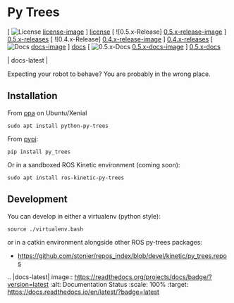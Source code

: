 # Py Trees

[ ![License] [license-image] ] [license]
[ ![0.5.x-Release] [0.5.x-release-image] ] [0.5.x-releases]
[ ![0.4.x-Release] [0.4.x-release-image] ] [0.4.x-releases]
[ ![Docs] [docs-image] ] [docs]
[ ![0.5.x-Docs] [0.5.x-docs-image] ] [0.5.x-docs]

| docs-latest |

[license-image]: https://img.shields.io/badge/License-BSD%203--Clause-blue.svg?style=plastic
[license]: LICENSE

[0.5.x-release-image]: http://img.shields.io/badge/release-0.5.x-green.svg?style=plastic
[0.5.x-releases]: https://github.com/stonier/py_trees/tree/release/0.5-kinetic
[0.4.x-release-image]: http://img.shields.io/badge/release-0.4.x-green.svg?style=plastic
[0.4.x-releases]: https://github.com/stonier/py_trees/tree/release/0.4-indigo-kinetic
[docs-image]: http://img.shields.io/badge/docs-latest-blue.svg?style=plastic
[docs]: http://py-trees.readthedocs.io/en/latest
[0.5.x-docs-image]: http://img.shields.io/badge/docs-0.5.x-blue.svg?style=plastic
[0.5.x-docs]: http://py-trees.readthedocs.io/en/release-0.5-kinetic/

Expecting your robot to behave? You are probably in the wrong place.

## Installation

From [ppa](https://launchpad.net/~d-stonier/+archive/ubuntu/snorriheim) on Ubuntu/Xenial

```
sudo apt install python-py-trees
```

From [pypi](https://pypi.python.org/pypi/py_trees):

```
pip install py_trees
```

Or in a sandboxed ROS Kinetic environment (coming soon):

```
sudo apt install ros-kinetic-py-trees
```

## Development

You can develop in either a virtualenv (python style):

```
source ./virtualenv.bash
```

or in a catkin environment alongside other ROS py-trees packages:

* https://github.com/stonier/repos_index/blob/devel/kinetic/py_trees.repos



.. |docs-latest| image:: https://readthedocs.org/projects/docs/badge/?version=latest
    :alt: Documentation Status
    :scale: 100%
    :target: https://docs.readthedocs.io/en/latest/?badge=latest
